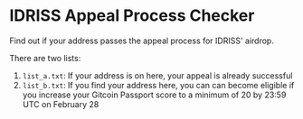 # IDRISS Appeal Process Checker
Find out if your address passes the appeal process for IDRISS' airdrop.

There are two lists:

1. `list_a.txt`: If your address is on here, your appeal is already successful
2. `list_b.txt`: If you find your address here, you can can become eligible if you increase your Gitcoin Passport score to a minimum of 20 by 23:59 UTC on February 28 
